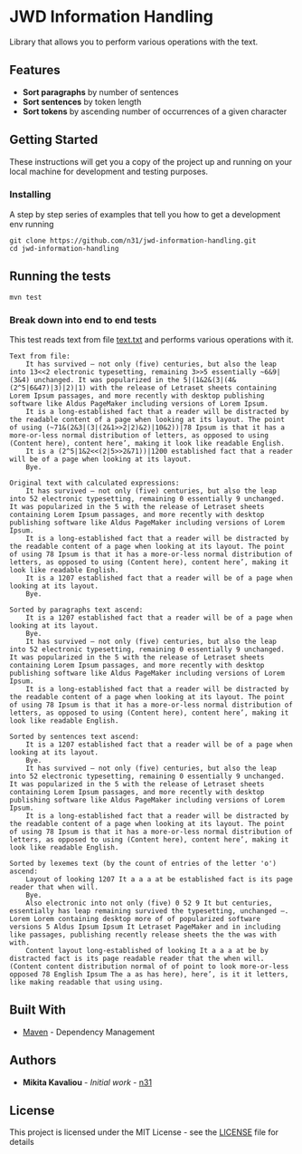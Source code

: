 # JWD Information Handling

Library that allows you to perform various operations with the text.

## Features

* **Sort paragraphs** by number of sentences
* **Sort sentences** by token length
* **Sort tokens** by ascending number of occurrences of a given character

## Getting Started

These instructions will get you a copy of the project up and running on your local machine for development and testing purposes.

### Installing

A step by step series of examples that tell you how to get a development env running

```
git clone https://github.com/n31/jwd-information-handling.git
cd jwd-information-handling
```

## Running the tests

```
mvn test
```

### Break down into end to end tests

This test reads text from file [text.txt](src/main/resources/text.txt) and performs various operations with it.

```
Text from file: 
    It has survived – not only (five) centuries, but also the leap into 13<<2 electronic typesetting, remaining 3>>5 essentially ~6&9|(3&4) unchanged. It was popularized in the 5|(1&2&(3|(4&(2^5|6&47)|3)|2)|1) with the release of Letraset sheets containing Lorem Ipsum passages, and more recently with desktop publishing software like Aldus PageMaker including versions of Lorem Ipsum.
    It is a long-established fact that a reader will be distracted by the readable content of a page when looking at its layout. The point of using (~71&(2&3|(3|(2&1>>2|2)&2)|10&2))|78 Ipsum is that it has a more-or-less normal distribution of letters, as opposed to using (Content here), content here’, making it look like readable English.
    It is a (2^5|1&2<<(2|5>>2&71))|1200 established fact that a reader will be of a page when looking at its layout.
    Bye.

Original text with calculated expressions: 
    It has survived – not only (five) centuries, but also the leap into 52 electronic typesetting, remaining 0 essentially 9 unchanged. It was popularized in the 5 with the release of Letraset sheets containing Lorem Ipsum passages, and more recently with desktop publishing software like Aldus PageMaker including versions of Lorem Ipsum.
    It is a long-established fact that a reader will be distracted by the readable content of a page when looking at its layout. The point of using 78 Ipsum is that it has a more-or-less normal distribution of letters, as opposed to using (Content here), content here’, making it look like readable English.
    It is a 1207 established fact that a reader will be of a page when looking at its layout.
    Bye.

Sorted by paragraphs text ascend: 
    It is a 1207 established fact that a reader will be of a page when looking at its layout.
    Bye.
    It has survived – not only (five) centuries, but also the leap into 52 electronic typesetting, remaining 0 essentially 9 unchanged. It was popularized in the 5 with the release of Letraset sheets containing Lorem Ipsum passages, and more recently with desktop publishing software like Aldus PageMaker including versions of Lorem Ipsum.
    It is a long-established fact that a reader will be distracted by the readable content of a page when looking at its layout. The point of using 78 Ipsum is that it has a more-or-less normal distribution of letters, as opposed to using (Content here), content here’, making it look like readable English.

Sorted by sentences text ascend: 
    It is a 1207 established fact that a reader will be of a page when looking at its layout.
    Bye.
    It has survived – not only (five) centuries, but also the leap into 52 electronic typesetting, remaining 0 essentially 9 unchanged. It was popularized in the 5 with the release of Letraset sheets containing Lorem Ipsum passages, and more recently with desktop publishing software like Aldus PageMaker including versions of Lorem Ipsum.
    It is a long-established fact that a reader will be distracted by the readable content of a page when looking at its layout. The point of using 78 Ipsum is that it has a more-or-less normal distribution of letters, as opposed to using (Content here), content here’, making it look like readable English.

Sorted by lexemes text (by the count of entries of the letter 'o') ascend:
    Layout of looking 1207 It a a a at be established fact is its page reader that when will.
    Bye.
    Also electronic into not only (five) 0 52 9 It but centuries, essentially has leap remaining survived the typesetting, unchanged –. Lorem Lorem containing desktop more of of popularized software versions 5 Aldus Ipsum Ipsum It Letraset PageMaker and in including like passages, publishing recently release sheets the the was with with.
    Content layout long-established of looking It a a a at be by distracted fact is its page readable reader that the when will. (Content content distribution normal of of point to look more-or-less opposed 78 English Ipsum The a as has here), here’, is it it letters, like making readable that using using.
```

## Built With

* [Maven](https://maven.apache.org/) - Dependency Management

## Authors

* **Mikita Kavaliou** - *Initial work* - [n31](https://github.com/n31)

## License

This project is licensed under the MIT License - see the [LICENSE](LICENSE) file for details

